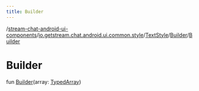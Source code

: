 ```yaml
---
title: Builder
---
```

/[stream-chat-android-ui-components](../../../index.md)/[io.getstream.chat.android.ui.common.style](../../index.md)/[TextStyle](../index.md)/[Builder](index.md)/[Builder](Builder.md)  
  
  
  
# Builder  
fun [Builder](Builder.md)(array: [TypedArray](https://developer.android.com/reference/kotlin/android/content/res/TypedArray.html))
